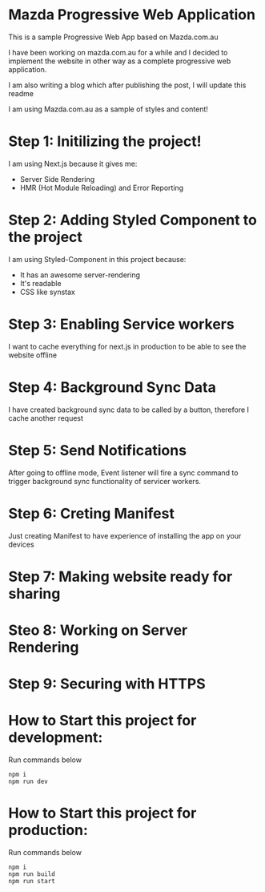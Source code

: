 # Mazda Progressive Web Application
This is a sample Progressive Web App based on Mazda.com.au

I have been working on mazda.com.au for a while and I decided to implement the website in other way as a complete progressive web application.

I am also writing a blog which after publishing the post, I will update this readme


I am using Mazda.com.au as a sample of styles and content!


# Step 1: Initilizing the project!
I am using Next.js because it gives me:
- Server Side Rendering
- HMR (Hot Module Reloading) and Error Reporting

# Step 2: Adding Styled Component to the project
I am using Styled-Component in this project because:
- It has an awesome server-rendering
- It's readable 
- CSS like synstax

# Step 3: Enabling Service workers
I want to cache everything for next.js in production to be able to see the website offline


# Step 4: Background Sync Data
I have created background sync data to be called by a button, therefore I cache another request

# Step 5: Send Notifications
After going to offline mode, Event listener will fire a sync command to trigger background sync functionality of servicer workers.

# Step 6: Creting Manifest
Just creating Manifest to have experience of installing the app on your devices

# Step 7: Making website ready for sharing

# Steo 8: Working on Server Rendering


# Step 9: Securing with HTTPS 


# How to Start this project for development:
Run commands below
```
npm i
npm run dev
```

# How to Start this project for production:
Run commands below
```
npm i
npm run build
npm run start
```
